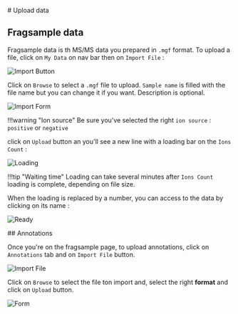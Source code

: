 # Upload data

## Fragsample data

Fragsample data is th MS/MS data you prepared in `.mgf` format. To upload a file, click on `My Data` on nav bar then on `Import File` :

![Import Button](/images/my-data-1.png)

Click on `Browse` to select a `.mgf` file to upload. `Sample name` is filled with the file name but you can change it if you want. Description is optional. 

![Import Form](/images/my-data-2.png)

!!!warning "Ion source"
    Be sure you've selected the right `ion source` : `positive` or `negative`

click on `Upload` button an you'll see a new line with a loading bar on the `Ions Count` :

![Loading](/images/my-data-3.png)

!!!tip "Waiting time"
    Loading can take several minutes after `Ions Count` loading is complete, depending on file size.

When the loading is replaced by a number, you can access to the data by clicking on its name :

![Ready](/images/my-data-4.png)

## Annotations

Once you're on the fragsample page, to upload annotations, click on `Annotations` tab and on `Import File` button.

![Import File](/images/annotations-1.png)

Click on `Browse` to select the file ton import and, select the right **format** and click on `Upload` button.

![Form](/images/annotations-2.png)